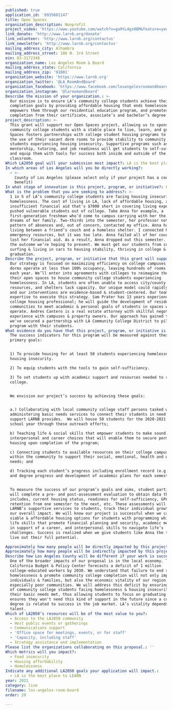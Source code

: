```yaml
---
published: true
application_id: '8935601147'
title: Open Spaces
organization_description: Nonprofit
project_video: 'https://www.youtube.com/watch?v=ga9tL4gsO8M&feature=youtu.be'
link_donate: 'http://www.larnb.org/donate'
link_volunteer: 'http://www.larnb.org/contactus'
link_newsletter: 'http://www.larnb.org/contactus'
mailing_address_city: Alhambra
mailing_address_street: 106 N. 3rd Street
ein: 83-3172348
organization_name: Los Angeles Room & Board
mailing_address_state: California
mailing_address_zip: '91801'
organization_website: 'https://www.larnb.org'
organization_twitter: '@LA_RoomAndBoard'
organization_facebook: 'https://www.facebook.com/losangelesroomandboard/'
organization_instagram: '@laroomandboard'
Describe the mission of your organization.: >-
  Our mission is to ensure LA’s community college students achieve their college
  completion goals by providing affordable housing that ends homelessness,
  empowers them through our residential education program, and promotes
  completion from their certificate, associate’s and bachelor’s degree programs.
project_description: >-
  This grant will support our Open Spaces project, allowing us to sponsor 50
  community college students with a stable place to live, learn, and grow. Open
  Spaces fosters partnerships with college student housing programs to reimagine
  the use of their vacant dorm rooms to provide stability to community college
  students experiencing housing insecurity. Supportive programs such as academic
  mentorship, tutoring, and job readiness will get students to self-sufficiency,
  and equip them with tools for success both inside and outside of the
  classroom.
Which LA2050 goal will your submission most impact?: LA is the best place to LIVE
In which areas of Los Angeles will you be directly working?:
  - >-
    County of Los Angeles (please select only if your project has a countywide
    benefit)
In what stage of innovation is this project, program, or initiative?: Pilot project or new program (testing or implementing a new idea)
What is the problem that you are seeking to address?: >-
  1 in 5 of LA’s community college students are facing housing insecurity &
  homelessness. The cost of living in LA, lack of affordable housing, and
  insufficient financial aid that's $7000 short in covering living expenses, has
  pushed vulnerable students out of college. Take Anna for example, a
  first-generation freshman who’d come to campus carrying with her the hopes &
  dreams of her family. Two-thirds into the semester, her professor noticed a
  pattern of absences and, out of concern, contacted my office. Anna had been
  living between a friend’s couch and a homeless shelter. I connected her to
  emergency resources, but it was too late. Anna failed all of her courses and
  lost her financial aid. As a result, Anna dropped out this semester. This is
  the outcome we’re hoping to prevent. We must get our students from couch
  surfing & living in cars to housing stability, thriving in college &
  graduation. 
Describe the project, program, or initiative that this grant will support to address the problem identified.: >-
  Our strategy is focused on maximizing efficiency on college campuses. Many
  dorms operate at less than 100% occupancy, leaving hundreds of rooms vacant
  each year. We’ll enter into agreements with colleges to reimagine the use of
  their open spaces to house community college students experiencing
  homelessness. In LA, students are often unable to access city/county
  resources, and shelters lack capacity. Our unique model could rapidly scale;
  and our interventions are evidence-based & student-centered. Our team has the
  expertise to execute this strategy. Sam Prater has 13 years experience as a
  college housing professional; he will guide the development of residential
  communities to meet academic & personal goals of students in spaces we
  operate. Andres Cantero is a real estate attorney with skillful negotiation
  experience with campuses & property owners. Our approach has gained traction;
  we've secured a partnership with LA Community College District to pilot this
  program with their students.
What evidence do you have that this project, program, or initiative is or will be successful, and how will you define and measure success?: >+
  The success indicators for this program will be measured against these three
  primary goals:


  1) To provide housing for at least 50 students experiencing homelessness &
  housing insecurity.

  2) To equip students with the tools to gain self-sufficiency.

  3) To set students up with academic support and resources needed to stay in
  college.


  We envision our project’s success by achieving these goals:


  a.) Collaborating with local community college staff persons tasked with
  administering basic needs services to connect their students in need to the
  support LARNB provides.  We will house 50 students for the 2020-2021 academic
  school year through these outreach efforts;

  b) Teaching life & social skills that empower students to make sound
  interpersonal and career choices that will enable them to secure permanent
  housing upon completion of the program;

  c) Connecting students to available resources on their college campus and
  within the community to support their social, emotional, health and wellness
  needs; and 

  d) Tracking each student’s progress including enrollment record (e.g., GPA)
  and degree progress and development of academic plans for each semester.


  To measure the success of our program’s goals and aims, student participants
  will complete a pre- and post-assessment evaluation to obtain data that
  includes, current housing status, readiness for self-sufficiency, GPA,
  retention from one semester to the next, etc. These assessments will guide
  LARNB’s supportive services to students, track their individual growth, and
  our overall impact. We will know our project is successful when we can offer
  viable & affordable housing options for students with programming which builds
  life skills that promote financial planning and security, academic mentorship
  in support of a career, and interpersonal skills to navigate life’s
  challenges. Success is realized when we give students like Anna the tools to
  live out their full potential. 

Approximately how many people will be directly impacted by this project, program, or initiative?: '50'
Approximately how many people will be indirectly impacted by this project, program, or initiative?: ''
Describe how Los Angeles County will be different if your work is successful.: >-
  One of the broader impacts of our proposal is in the local economy. The
  California Budget & Policy Center forecasts a deficit of 1 million
  college-educated workers by 2030. We understand that failure to end student
  homelessness & promote community college completion will not only impact
  individuals & families, but also the economic vitality of our region,
  especially poor communities. We will address this deficit by ensuring the 20%
  of community college students facing homelessness & housing insecurity have
  their basic needs met, thus allowing students to focus on graduating. This
  ensures they won't need this kind of support in the future since a college
  degree is related to success in the job market. LA’s vitality depends on local
  talent.
Which of LA2050’s resources will be of the most value to you?:
  - Access to the LA2050 community
  - Host public events or gatherings
  - Communications support
  - 'Office space for meetings, events, or for staff'
  - 'Capacity, including staff'
  - Strategy assistance and implementation
Please list the organizations collaborating on this proposal.: ''
Which metrics will you impact?:
  - Food insecurity
  - Housing affordability
  - Homelessness
Indicate any additional LA2050 goals your application will impact.:
  - LA is the best place to LEARN
year: 2021
category: live
filename: los-angeles-room-board
order: 29

---
```

